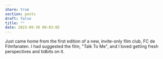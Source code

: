 ```yaml
---
share: true
section: posts
draft: false
title: ""
date: 2023-09-30 00:03:05
---
```



Just came home from the first edition of a new, invite-only film club, FC de Filmfanaten. I had suggested the film, "Talk To Me", and I loved getting fresh perspectives and tidbits on it.
